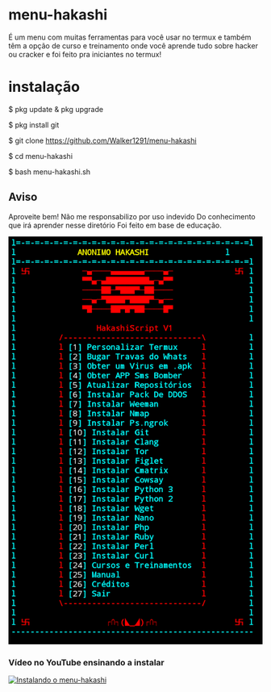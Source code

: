 # menu-hakashi
É um menu com muitas ferramentas para você usar no termux
e também têm a opção de curso e treinamento onde você aprende
tudo sobre hacker ou cracker e foi feito pra iniciantes no termux!

# instalação
$ pkg update & pkg upgrade

$ pkg install git

$ git clone https://github.com/Walker1291/menu-hakashi

$ cd menu-hakashi

$ bash menu-hakashi.sh

## Aviso
Aproveite bem! Não me responsabilizo por uso indevido
Do conhecimento que irá aprender nesse diretório
Foi feito em base de educação.

![imagem do menu hakashi](https://github.com/Walker1291/menu-hakashi/blob/main/hakashi-menu.png)


### Vídeo no YouTube ensinando a instalar

[![Instalando o menu-hakashi](http://img.youtube.com/vi/K4wte_6wmHw/0.jpg)](http://www.youtube.com/watch?v=K4wte_6wmHw "Vídeo da Instalação do menu-hakashi")
